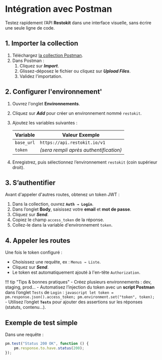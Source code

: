 # Intégration avec Postman

Testez rapidement l’API **Restokit** dans une interface visuelle, sans écrire une seule ligne de code.

## 1. Importer la collection

1. Téléchargez [la collection Postman](../../assets/restokit.postman_collection.json).
2. Dans Postman :
    1. Cliquez sur **_Import_**.
    2. Glissez-déposez le fichier ou cliquez sur **_Upload Files_**.
    3. Validez l'importation.

## 2. Configurer l'environnement'

1. Ouvrez l'onglet **Environnements**.
2. Cliquez sur **_Add_** pour créer un environnement nommé `restokit`.
3. Ajoutez les variables suivantes :  

    | Variable | Valeur Exemple |
    |----------|----------------|
    |`base_url`| `https://api.restokit.io/v1` |
    | `token`  | _(sera rempli après authentification)_ |

4. Enregistrez, puis sélectionnez l’environnement `restokit` (coin supérieur droit).

## 3. S’authentifier

Avant d'appeler d'autres routes, obtenez un token JWT :

1. Dans la collection, ouvrez **`Auth → Login`**.
2. Dans l’onglet **Body**, saisissez votre **email** et **mot de passe**.
3. Cliquez sur **_Send_**.
4. Copiez le champ `access_token` de la réponse.
5. Collez-le dans la variable d'environnement `token`.

## 4. Appeler les routes

Une fois le token configuré :

- Choisissez une requête, ex : `Menus → Liste`.
- Cliquez sur **_Send_**.
- Le token est automatiquement ajouté à l'en-tête `Authorization`.

!!! tip "Tips & bonnes pratiques"
    - Créez plusieurs environnements : dev, staging, prod…
    - Automatisez l’injection du token avec un **script Postman** dans l’onglet `Tests` de `Login` :
        ```javascript
        let token = pm.response.json().access_token;
        pm.environment.set("token", token);
        ```
    - Utilisez l’onglet **`Tests`** pour ajouter des assertions sur les réponses (statuts, contenu…).

## Exemple de test simple

Dans une requête :

```javascript
pm.test("Status 200 OK", function () {
    pm.response.to.have.status(200);
});
```
